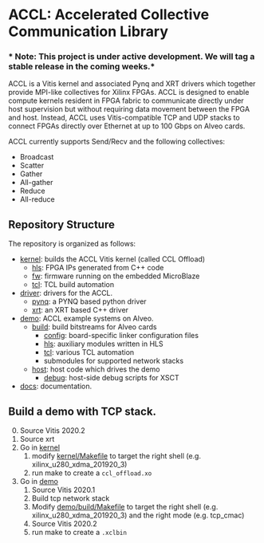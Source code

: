 # ACCL: Accelerated Collective Communication Library

### * Note: This project is under active development. We will tag a stable release in the coming weeks.*

ACCL is a Vitis kernel and associated Pynq and XRT drivers which together provide MPI-like collectives for Xilinx FPGAs. ACCL is designed to enable compute kernels resident in FPGA fabric to communicate directly under host supervision but without requiring data movement between the FPGA and host. Instead, ACCL uses Vitis-compatible TCP and UDP stacks to connect FPGAs directly over Ethernet at up to 100 Gbps on Alveo cards. 

ACCL currently supports Send/Recv and the following collectives:
* Broadcast
* Scatter
* Gather
* All-gather
* Reduce
* All-reduce

## Repository Structure

The repository is organized as follows:
- [kernel](kernel/): builds the ACCL Vitis kernel (called CCL Offload)
   - [hls](kernel/hls/): FPGA IPs generated from C++ code
   - [fw](kernel/fw/): firmware running on the embedded MicroBlaze
   - [tcl](kernel/tcl/): TCL build automation
- [driver](driver/): drivers for the ACCL.
   - [pynq](host/pynq/): a PYNQ based python driver
   - [xrt](host/xrt/): an XRT based C++ driver
- [demo](demo/): ACCL example systems on Alveo.
   - [build](demo/build/): build bitstreams for Alveo cards
     - [config](demo/build/config/): board-specific linker configuration files
     - [hls](demo/build/hls/): auxiliary modules written in HLS
     - [tcl](demo/build/tcl/): various TCL automation
     - submodules for supported network stacks
   - [host](demo/host/): host code which drives the demo
     - [debug](demo/host/debug/): host-side debug scripts for XSCT
- [docs](docs/): documentation.

## Build a demo with TCP stack. 

0. Source Vitis 2020.2
1. Source xrt
1. Go in [kernel](kernel/)
   1. modify [kernel/Makefile](kernel/Makefile) to target the right shell (e.g. xilinx_u280_xdma_201920_3)
   1. run make to create a ``ccl_offload.xo``
1. Go in [demo](demo/build)
   1. Source Vitis 2020.1
   1. Build tcp network stack
   1. Modify [demo/build/Makefile](demo/build/Makefile) to target the right shell (e.g. xilinx_u280_xdma_201920_3) and the right mode (e.g. tcp_cmac)
   1. Source Vitis 2020.2
   1. run make to create a ``.xclbin``